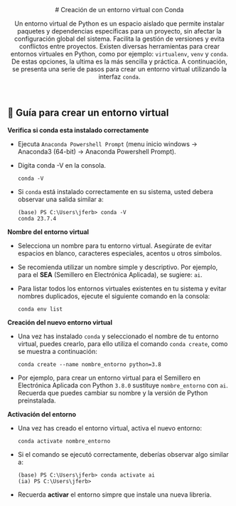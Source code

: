 <div  align="center">
# Creación de un entorno virtual con Conda

Un entorno virtual de Python es un espacio aislado que permite instalar paquetes y dependencias específicas para un proyecto, sin afectar la configuración global del sistema. Facilita la gestión de versiones y evita conflictos entre proyectos. Existen diversas herramientas para crear entornos virtuales en Python, como por ejemplo: `virtualenv`, `venv` y `conda`. De estas opciones, la ultima es la más sencilla y práctica. A continuación, se presenta una serie de pasos para crear un entorno virtual utilizando la interfaz `conda`.

</div>

<br/>

## 📝 Guía para crear un entorno virtual

**Verifica si conda esta instalado correctamente**
- Ejecuta `Anaconda Powershell Prompt` (menu inicio windows &rarr;  Anaconda3 (64-bit) &rarr; Anaconda Powershell Prompt).
- Digita conda -V en la consola.
  
   ```console
   conda -V
   ```
   
- Si `conda` está instalado correctamente en su sistema, usted debera observar una salida similar a:
  
   ```console
  (base) PS C:\Users\jferb> conda -V
  conda 23.7.4
   ```
   
**Nombre del entorno virtual**

- Selecciona un nombre para tu entorno virtual. Asegúrate de evitar espacios en blanco, caracteres especiales, acentos u otros símbolos. 
- Se recomienda utilizar un nombre simple y descriptivo. Por ejemplo, para el **SEA** (Semillero en Electrónica Aplicada), se sugiere:  `ai`.
- Para listar todos los entornos virtuales existentes en tu sistema y evitar nombres duplicados, ejecute el siguiente comando en la consola:
  
   ```console
   conda env list
   ```

**Creación del nuevo entorno virtual**

- Una vez has instalado `conda` y seleccionado el nombre de tu entorno virtual, puedes crearlo, para ello utiliza el comando `conda create`, como se muestra a continuación:

    ```console
   conda create --name nombre_entorno python=3.8
   ```

- Por ejemplo, para crear un entorno virtual para el Semillero en Electrónica Aplicada con Python `3.8.0` sustituye `nombre_entorno` con `ai`. Recuerda que puedes cambiar su nombre y la versión de Python preinstalada. 

**Activación del entorno**

- Una vez has creado el entorno virtual, activa el nuevo entorno:

    ```console
   conda activate nombre_entorno
   ```
    
- Si el comando se ejecutó correctamente, deberías observar algo similar a:

  ```console
  (base) PS C:\Users\jferb> conda activate ai
  (ia) PS C:\Users\jferb>
  ```
  
- Recuerda **activar** el entorno simpre que instale una nueva libreria.

